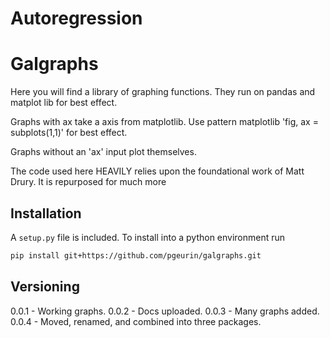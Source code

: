 # Autoregression



# Galgraphs
Here you will find a library of graphing functions. They run on pandas and matplot lib for best effect.

Graphs with ax take a axis from matplotlib.
Use pattern matplotlib 'fig, ax = subplots(1,1)' for best effect.

Graphs without an 'ax' input plot themselves.



The code used here HEAVILY relies upon the foundational work of Matt Drury.
It is repurposed for much more

## Installation

A `setup.py` file is included. To install into a python environment run

```bash
pip install git+https://github.com/pgeurin/galgraphs.git
```

## Versioning

0.0.1 - Working graphs.
0.0.2 - Docs uploaded.
0.0.3 - Many graphs added.
0.0.4 - Moved, renamed, and combined into three packages.
